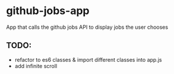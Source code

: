 # github-jobs-app
App that calls the github jobs API to display jobs the user chooses 

## TODO: 
  * refactor to es6 classes & import different classes into app.js 
  * add infinite scroll 
